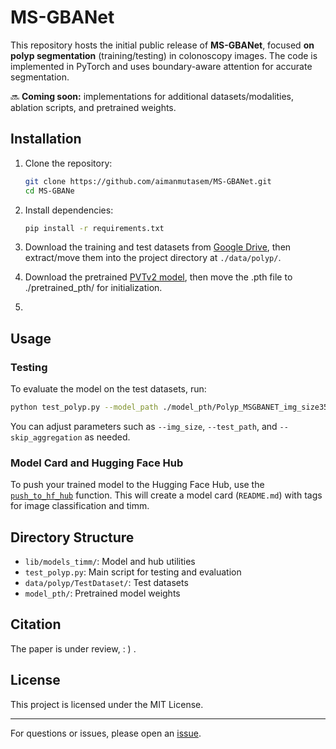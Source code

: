 # MS-GBANet

This repository hosts the initial public release of **MS-GBANet**, focused **on polyp segmentation** (training/testing) in colonoscopy images. The code is implemented in PyTorch and uses boundary-aware attention for accurate segmentation.

 🔜 **Coming soon:** implementations for additional datasets/modalities, ablation scripts, and pretrained weights.

 ## Installation

1. Clone the repository:
    ```sh
    git clone https://github.com/aimanmutasem/MS-GBANet.git
    cd MS-GBANe
    ```

2. Install dependencies:
    ```sh
    pip install -r requirements.txt
    ```

3. Download the training and test datasets from [Google Drive](https://drive.google.com/file/d/1pFxb9NbM8mj_rlSawTlcXG1OdVGAbRQC/view), then extract/move them into the project directory at `./data/polyp/`.

4. Download the pretrained [PVTv2 model](https://drive.google.com/drive/folders/1Eu8v9vMRvt-dyCH0XSV2i77lAd62nPXV), then move the .pth file to ./pretrained_pth/ for initialization.
5. 
## Usage

### Testing

To evaluate the model on the test datasets, run:

```sh
python test_polyp.py --model_path ./model_pth/Polyp_MSGBANET_img_size352bs4_Run1/Polyp_MSGBANET_img_size352bs4_Run1-best.pth
```

You can adjust parameters such as `--img_size`, `--test_path`, and `--skip_aggregation` as needed.

### Model Card and Hugging Face Hub

To push your trained model to the Hugging Face Hub, use the [`push_to_hf_hub`](LLM_MSGCNET/msgbanet-main/lib/models_timm/hub.py) function. This will create a model card (`README.md`) with tags for image classification and timm.

## Directory Structure

- `lib/models_timm/`: Model and hub utilities
- `test_polyp.py`: Main script for testing and evaluation
- `data/polyp/TestDataset/`: Test datasets
- `model_pth/`: Pretrained model weights

## Citation

The paper is under review, : ) .

## License

This project is licensed under the MIT License.

---

For questions or issues, please open an [issue](https://github.com/aimanmutasem/MS-GBANet/issues).

